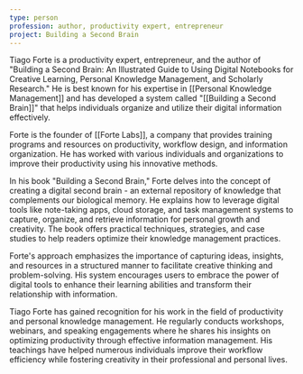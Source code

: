 ```yaml
---
type: person
profession: author, productivity expert, entrepreneur
project: Building a Second Brain
---
```


Tiago Forte is a productivity expert, entrepreneur, and the author of "Building a Second Brain: An Illustrated Guide to Using Digital Notebooks for Creative Learning, Personal Knowledge Management, and Scholarly Research." He is best known for his expertise in [[Personal Knowledge Management]] and has developed a system called "[[Building a Second Brain]]" that helps individuals organize and utilize their digital information effectively.

Forte is the founder of [[Forte Labs]], a company that provides training programs and resources on productivity, workflow design, and information organization. He has worked with various individuals and organizations to improve their productivity using his innovative methods.

In his book "Building a Second Brain," Forte delves into the concept of creating a digital second brain - an external repository of knowledge that complements our biological memory. He explains how to leverage digital tools like note-taking apps, cloud storage, and task management systems to capture, organize, and retrieve information for personal growth and creativity. The book offers practical techniques, strategies, and case studies to help readers optimize their knowledge management practices.

Forte's approach emphasizes the importance of capturing ideas, insights, and resources in a structured manner to facilitate creative thinking and problem-solving. His system encourages users to embrace the power of digital tools to enhance their learning abilities and transform their relationship with information.

Tiago Forte has gained recognition for his work in the field of productivity and personal knowledge management. He regularly conducts workshops, webinars, and speaking engagements where he shares his insights on optimizing productivity through effective information management. His teachings have helped numerous individuals improve their workflow efficiency while fostering creativity in their professional and personal lives.
